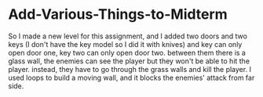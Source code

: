 # Add-Various-Things-to-Midterm

So I made a new level for this assignment, and I added two doors and two keys (I don't have the key model so I did it with knives) and key can only open door one, key two can only open door two. between them there is a glass wall, the enemies can see the player but they won't be able to hit the player. instead, they have to go through the grass walls and kill the player. I used loops to build a moving wall, and it blocks the enemies' attack from far side. 
